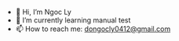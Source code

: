 - 👋 Hi, I’m Ngoc Ly
- 🌱 I’m currently learning manual test
- 📫 How to reach me: dongocly0412@gmail.com
